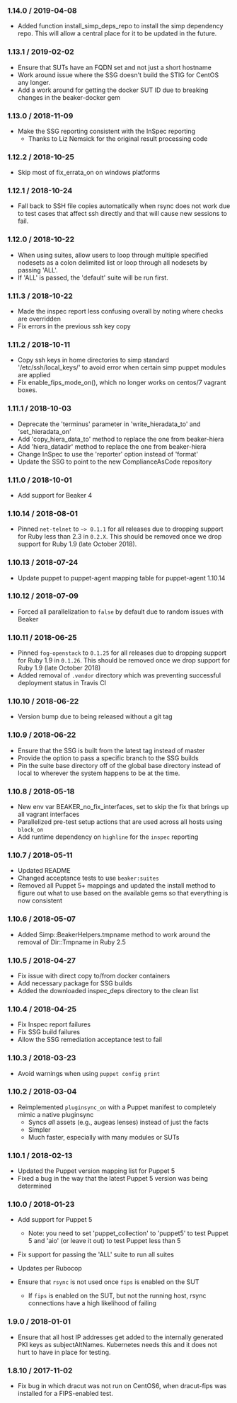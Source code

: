 ### 1.14.0 / 2019-04-08
* Added function install_simp_deps_repo to install the simp dependency repo.
  This will allow a central place for it to be updated in the future.

### 1.13.1 / 2019-02-02
* Ensure that SUTs have an FQDN set and not just a short hostname
* Work around issue where the SSG doesn't build the STIG for CentOS any longer.
* Add a work around for getting the docker SUT ID due to breaking changes in
  the beaker-docker gem

### 1.13.0 / 2018-11-09
* Make the SSG reporting consistent with the InSpec reporting
  * Thanks to Liz Nemsick for the original result processing code

### 1.12.2 / 2018-10-25
* Skip most of fix_errata_on on windows platforms

### 1.12.1 / 2018-10-24
* Fall back to SSH file copies automatically when rsync does not work due to
  test cases that affect ssh directly and that will cause new sessions to fail.

### 1.12.0 / 2018-10-22
* When using suites, allow users to loop through multiple specified nodesets as
  a colon delimited list or loop through all nodesets by passing 'ALL'.
* If 'ALL' is passed, the 'default' suite will be run first.

### 1.11.3 / 2018-10-22
* Made the inspec report less confusing overall by noting where checks are
  overridden
* Fix errors in the previous ssh key copy

### 1.11.2 / 2018-10-11
* Copy ssh keys in home directories to simp standard '/etc/ssh/local_keys/'
  to avoid error when certain simp puppet modules are applied
* Fix enable_fips_mode_on(), which no longer works on centos/7 vagrant boxes.

### 1.11.1 / 2018-10-03
* Deprecate the 'terminus' parameter in 'write_hieradata_to' and 'set_hieradata_on'
* Add 'copy_hiera_data_to' method to replace the one from beaker-hiera
* Add 'hiera_datadir' method to replace the one from beaker-hiera
* Change InSpec to use the 'reporter' option instead of 'format'
* Update the SSG to point to the new ComplianceAsCode repository

### 1.11.0 / 2018-10-01
* Add support for Beaker 4

### 1.10.14 / 2018-08-01
* Pinned `net-telnet` to `~> 0.1.1` for all releases due to dropping support
  for Ruby less than 2.3 in `0.2.X`. This should be removed once we drop
  support for Ruby 1.9 (late October 2018).

### 1.10.13 / 2018-07-24
* Update puppet to puppet-agent mapping table for puppet-agent 1.10.14

### 1.10.12 / 2018-07-09
* Forced all parallelization to `false` by default due to random issues with
  Beaker

### 1.10.11 / 2018-06-25
* Pinned `fog-openstack` to `0.1.25` for all releases due to dropping support
  for Ruby 1.9 in `0.1.26`. This should be removed once we drop support for
  Ruby 1.9 (late October 2018)
* Added removal of `.vendor` directory which was preventing successful
  deployment status in Travis CI

### 1.10.10 / 2018-06-22
* Version bump due to being released without a git tag

### 1.10.9 / 2018-06-22
* Ensure that the SSG is built from the latest tag instead of master
* Provide the option to pass a specific branch to the SSG builds
* Pin the suite base directory off of the global base directory instead of
  local to wherever the system happens to be at the time.

### 1.10.8 / 2018-05-18
* New env var BEAKER_no_fix_interfaces, set to skip the fix that brings up all
  vagrant interfaces
* Parallelized pre-test setup actions that are used across all hosts using `block_on`
* Add runtime dependency on `highline` for the `inspec` reporting

### 1.10.7 / 2018-05-11
* Updated README
* Changed acceptance tests to use `beaker:suites`
* Removed all Puppet 5+ mappings and updated the install method to figure out
  what to use based on the available gems so that everything is now consistent

### 1.10.6 / 2018-05-07
* Added Simp::BeakerHelpers.tmpname method to work around the removal of
  Dir::Tmpname in Ruby 2.5

### 1.10.5 / 2018-04-27
* Fix issue with direct copy to/from docker containers
* Add necessary package for SSG builds
* Added the downloaded inspec_deps directory to the clean list

### 1.10.4 / 2018-04-25
* Fix Inspec report failures
* Fix SSG build failures
* Allow the SSG remediation acceptance test to fail

### 1.10.3 / 2018-03-23
* Avoid warnings when using `puppet config print`

### 1.10.2 / 2018-03-04
* Reimplemented `pluginsync_on` with a Puppet manifest to completely mimic
  a native pluginsync
  - Syncs _all_ assets (e.g., augeas lenses) instead of just the facts
  - Simpler
  - Much faster, especially with many modules or SUTs

### 1.10.1 / 2018-02-13
* Updated the Puppet version mapping list for Puppet 5
* Fixed a bug in the way that the latest Puppet 5 version was being determined

### 1.10.0 / 2018-01-23
* Add support for Puppet 5
  * Note: you need to set 'puppet_collection' to 'puppet5' to test Puppet 5 and
    'aio' (or leave it out) to test Puppet less than 5
* Fix support for passing the 'ALL' suite to run all suites
* Updates per Rubocop

* Ensure that `rsync` is not used once `fips` is enabled on the SUT
  * If `fips` is enabled on the SUT, but not the running host, rsync
    connections have a high likelihood of failing

### 1.9.0 / 2018-01-01
* Ensure that all host IP addresses get added to the internally generated PKI
  keys as subjectAltNames. Kubernetes needs this and it does not hurt to have
  in place for testing.

### 1.8.10 / 2017-11-02
* Fix bug in which dracut was not run on CentOS6, when dracut-fips was
  installed for a FIPS-enabled test.
